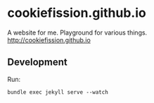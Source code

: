 # cookiefission.github.io

A website for me. Playground for various things. http://cookiefission.github.io

## Development
Run:
```
bundle exec jekyll serve --watch
```

